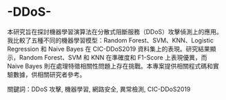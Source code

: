 # -DDoS-
本研究旨在探討機器學習演算法在分散式阻斷服務（DDoS）攻擊偵測上的應用。我比較了五種不同的機器學習模型：Random Forest、SVM、KNN、Logistic Regression 和 Naive Bayes 在 CIC-DDoS2019 資料集上的表現。研究結果顯示，Random Forest、SVM 和 KNN 在準確度和 F1-Score 上表現優異，而 Naive Bayes 則在處理特徵相關性問題上存在挑戰。本專案提供相關程式碼和實驗數據，供相關研究者參考。  

關鍵詞：DDoS 攻擊, 機器學習, 網路安全, 異常檢測, CIC-DDoS2019
